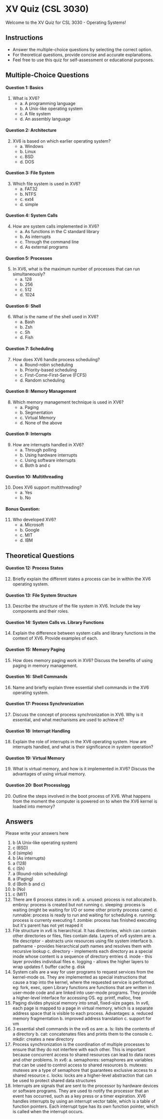 # XV Quiz (CSL 3030)

Welcome to the XV Quiz for CSL 3030 - Operating Systems!



## Instructions
- Answer the multiple-choice questions by selecting the correct option.
- For theoretical questions, provide concise and accurate explanations.
- Feel free to use this quiz for self-assessment or educational purposes.

## Multiple-Choice Questions

#### Question 1: Basics
1. What is XV6?
   - a. A programming language
   - b. A Unix-like operating system
   - c. A file system
   - d. An assembly language

#### Question 2: Architecture
2. XV6 is based on which earlier operating system?
   - a. Windows
   - b. Linux
   - c. BSD
   - d. DOS

#### Question 3: File System
3. Which file system is used in XV6?
   - a. FAT32
   - b. NTFS
   - c. ext4
   - d. simple

#### Question 4: System Calls
4. How are system calls implemented in XV6?
   - a. As functions in the C standard library
   - b. As interrupts
   - c. Through the command line
   - d. As external programs

#### Question 5: Processes
5. In XV6, what is the maximum number of processes that can run simultaneously?
   - a. 128
   - b. 256
   - c. 512
   - d. 1024

#### Question 6: Shell
6. What is the name of the shell used in XV6?
   - a. Bash
   - b. Zsh
   - c. Sh
   - d. Fish

#### Question 7: Scheduling
7. How does XV6 handle process scheduling?
   - a. Round-robin scheduling
   - b. Priority-based scheduling
   - c. First-Come-First-Serve (FCFS)
   - d. Random scheduling

#### Question 8: Memory Management
8. Which memory management technique is used in XV6?
   - a. Paging
   - b. Segmentation
   - c. Virtual Memory
   - d. None of the above

#### Question 9: Interrupts
9. How are interrupts handled in XV6?
   - a. Through polling
   - b. Using hardware interrupts
   - c. Using software interrupts
   - d. Both b and c

#### Question 10: Multithreading
10. Does XV6 support multithreading?
    - a. Yes
    - b. No

#### Bonus Question:
11. Who developed XV6?
    - a. Microsoft
    - b. Google
    - c. MIT
    - d. IBM

## Theoretical Questions

#### Question 12: Process States
12. Briefly explain the different states a process can be in within the XV6 operating system.

#### Question 13: File System Structure
13. Describe the structure of the file system in XV6. Include the key components and their roles.

#### Question 14: System Calls vs. Library Functions
14. Explain the difference between system calls and library functions in the context of XV6. Provide examples of each.

#### Question 15: Memory Paging
15. How does memory paging work in XV6? Discuss the benefits of using paging in memory management.

#### Question 16: Shell Commands
16. Name and briefly explain three essential shell commands in the XV6 operating system.

#### Question 17: Process Synchronization
17. Discuss the concept of process synchronization in XV6. Why is it essential, and what mechanisms are used to achieve it?

#### Question 18: Interrupt Handling
18. Explain the role of interrupts in the XV6 operating system. How are interrupts handled, and what is their significance in system operation?

#### Question 19: Virtual Memory
19. What is virtual memory, and how is it implemented in XV6? Discuss the advantages of using virtual memory.

#### Question 20: Boot Processlogg
20. Outline the steps involved in the boot process of XV6. What happens from the moment the computer is powered on to when the XV6 kernel is loaded into memory?


## Answers
Please write your answers here

1. b (A Unix-like operating system)
2. c (BSD)
3. d (simple)
4. b (As interrupts)
5. a (128)
6. c (Sh)
7. a (Round-robin scheduling)
8. a (Paging)
9. d (Both b and c)
10. b (No)
11. c (MIT)
12. There are 6 process states in xv6:
    a. unused: process is not allocated
    b. embroy: process is created but not running
    c. sleeping: process is waiting (might be waiting for I/O or some other priority process came)
    d. runnable: process is ready to run and waiting for scheduling
    e. running: process is currenty executing
    f. zombie: process has finished executing but it's parent has not yet reaped it
13. File structure in xv6 is hierarchical. It has directories, which can contain other directories or files, files contain data. Layers of xv6 system are:
    a. file descriptor - abstracts unix resources using file system interface
    b. pathname - provides hierarchical path names and resolves them with recursive lookup
    c. directory - implements each directory as a special inode whose content is a sequence of directory entries
    d. inode - this layer provides individual files
    e. logging - allows the higher layers to wrap updates
    f. buffer cache
    g. disk
14. System calls are a way for user programs to request services from the kernel-mode os. They are implemented as special instructions that cause a trap into the kernel, where the requested service is performed. eg: fork, exec, open Library functions are functions that are written in user-mode code and are linked into user-mode programs. They provide a higher-level interface for accessing OS. eg: printf, malloc, free
15. Paging divides physical memory into small, fixed-size pages. In xv6, each page is mapped to a page in virtual memory, which is a separate address space that is visible to each process. Advantages:
    a. reduced memory fragmentation
    b. improved address translation
    c. support for vm
16. 3 essential shell commands in the xv6 os are:
    a. ls: lists the contents of a directory
    b. cat: concatenates files and prints them to the console
    c. mkdir: creates a new directory
17. Process synchronization is the coordination of multiple processes to ensure that they do not interfere with each other. This is important because concurrent access to shared resources can lead to data races and other problems. In xv6:
    a. semaphores: semaphores are variables that can be used to control access to shared resources
    b. mutexes: mutexes are a type of semaphore that guarantees exclusive access to a shared resource
    c. locks: locks are a higher-level abstraction that can be used to protect shared data structures
18. Interrupts are signals that are sent to the processor by hardware devices or software programs. They are used to notify the processor that an event has occurred, such as a key press or a timer expiration. XV6 handles interrupts by using an interrupt vector table, which is a table of function pointers. Each interrupt type has its own function pointer, which is called when the interrupt occurs.
